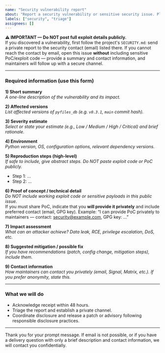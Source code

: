 ```yaml
---
name: "Security vulnerability report"
about: "Report a security vulnerability or sensitive security issue. Please read instructions — do NOT publish exploit details publicly."
labels: ["security", "triage"]
assignees: []
---
```


**⚠ IMPORTANT — Do NOT post full exploit details publicly.**  
If you discovered a vulnerability, first follow the project's `SECURITY.md`: send a private report to the security contact (email) listed there. If you cannot reach the contact by email, open this issue **without** including sensitive PoC/exploit code — provide a summary and contact information, and maintainers will follow up with a secure channel.

---

### Required information (use this form)

**1) Short summary**  
_A one-line description of the vulnerability and its impact._

**2) Affected versions**  
_List affected versions of `pyfiles_db` (e.g. `v0.3.1`, `main` commit hash)._

**3) Severity estimate**  
_Select or state your estimate (e.g., Low / Medium / High / Critical) and brief rationale._

**4) Environment**  
_Python version, OS, configuration options, relevant dependency versions._

**5) Reproduction steps (high-level)**  
_If safe to include, give abstract steps. Do NOT paste exploit code or PoC publicly._  
- Step 1: ...
- Step 2: ...

**6) Proof of concept / technical detail**  
_Do NOT include working exploit code or sensitive payloads in this public issue._  
If you must share PoC, indicate that you **will provide it privately** and include preferred contact (email, GPG key). Example: “I can provide PoC privately to maintainers — contact: security@example.com, GPG key: ...”  

**7) Impact assessment**  
_What can an attacker achieve? Data leak, RCE, privilege escalation, DoS, etc._

**8) Suggested mitigation / possible fix**  
_If you have recommendations (patch, config change, mitigation steps), include them._

**9) Contact information**  
_How maintainers can contact you privately (email, Signal, Matrix, etc.). If you prefer anonymity, state this._

---

### What we will do
- Acknowledge receipt within 48 hours.
- Triage the report and establish a private channel.
- Coordinate disclosure and release a patch or advisory following responsible disclosure practices.

---

Thank you for your prompt message. If email is not possible, or if you have a delivery question with only a brief description and contact information, we will contact you confidentially.
